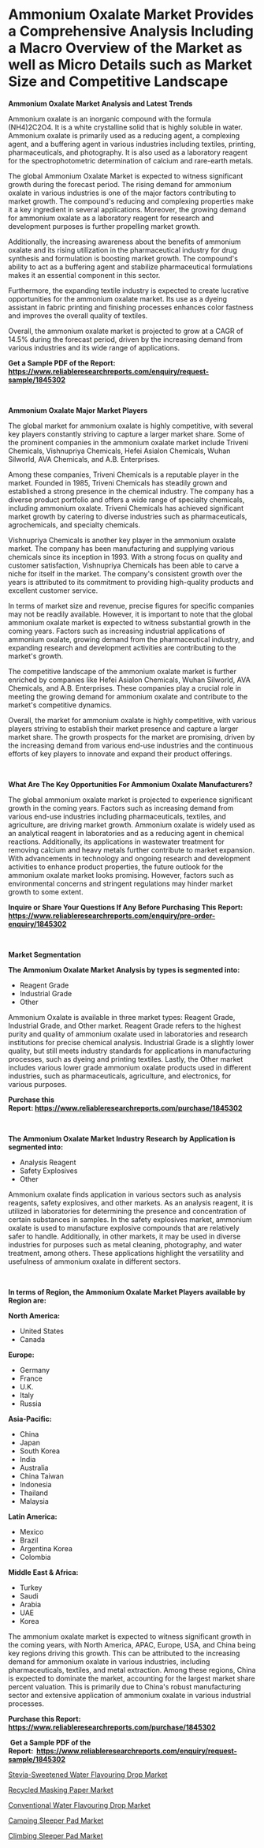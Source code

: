 <p><h1>Ammonium Oxalate Market Provides a Comprehensive Analysis Including a Macro Overview of the Market as well as Micro Details such as Market Size and Competitive Landscape</h1></p><p><strong>Ammonium Oxalate Market Analysis and Latest Trends</strong></p>
<p><p>Ammonium oxalate is an inorganic compound with the formula (NH4)2C2O4. It is a white crystalline solid that is highly soluble in water. Ammonium oxalate is primarily used as a reducing agent, a complexing agent, and a buffering agent in various industries including textiles, printing, pharmaceuticals, and photography. It is also used as a laboratory reagent for the spectrophotometric determination of calcium and rare-earth metals.</p><p>The global Ammonium Oxalate Market is expected to witness significant growth during the forecast period. The rising demand for ammonium oxalate in various industries is one of the major factors contributing to market growth. The compound's reducing and complexing properties make it a key ingredient in several applications. Moreover, the growing demand for ammonium oxalate as a laboratory reagent for research and development purposes is further propelling market growth.</p><p>Additionally, the increasing awareness about the benefits of ammonium oxalate and its rising utilization in the pharmaceutical industry for drug synthesis and formulation is boosting market growth. The compound's ability to act as a buffering agent and stabilize pharmaceutical formulations makes it an essential component in this sector.</p><p>Furthermore, the expanding textile industry is expected to create lucrative opportunities for the ammonium oxalate market. Its use as a dyeing assistant in fabric printing and finishing processes enhances color fastness and improves the overall quality of textiles.</p><p>Overall, the ammonium oxalate market is projected to grow at a CAGR of 14.5% during the forecast period, driven by the increasing demand from various industries and its wide range of applications.</p></p>
<p><strong>Get a Sample PDF of the Report:&nbsp; <a href="https://www.reliableresearchreports.com/enquiry/request-sample/1845302">https://www.reliableresearchreports.com/enquiry/request-sample/1845302</a></strong></p>
<p>&nbsp;</p>
<p><strong>Ammonium Oxalate Major Market Players</strong></p>
<p><p>The global market for ammonium oxalate is highly competitive, with several key players constantly striving to capture a larger market share. Some of the prominent companies in the ammonium oxalate market include Triveni Chemicals, Vishnupriya Chemicals, Hefei Asialon Chemicals, Wuhan Silworld, AVA Chemicals, and A.B. Enterprises.</p><p>Among these companies, Triveni Chemicals is a reputable player in the market. Founded in 1985, Triveni Chemicals has steadily grown and established a strong presence in the chemical industry. The company has a diverse product portfolio and offers a wide range of specialty chemicals, including ammonium oxalate. Triveni Chemicals has achieved significant market growth by catering to diverse industries such as pharmaceuticals, agrochemicals, and specialty chemicals.</p><p>Vishnupriya Chemicals is another key player in the ammonium oxalate market. The company has been manufacturing and supplying various chemicals since its inception in 1993. With a strong focus on quality and customer satisfaction, Vishnupriya Chemicals has been able to carve a niche for itself in the market. The company's consistent growth over the years is attributed to its commitment to providing high-quality products and excellent customer service.</p><p>In terms of market size and revenue, precise figures for specific companies may not be readily available. However, it is important to note that the global ammonium oxalate market is expected to witness substantial growth in the coming years. Factors such as increasing industrial applications of ammonium oxalate, growing demand from the pharmaceutical industry, and expanding research and development activities are contributing to the market's growth.</p><p>The competitive landscape of the ammonium oxalate market is further enriched by companies like Hefei Asialon Chemicals, Wuhan Silworld, AVA Chemicals, and A.B. Enterprises. These companies play a crucial role in meeting the growing demand for ammonium oxalate and contribute to the market's competitive dynamics.</p><p>Overall, the market for ammonium oxalate is highly competitive, with various players striving to establish their market presence and capture a larger market share. The growth prospects for the market are promising, driven by the increasing demand from various end-use industries and the continuous efforts of key players to innovate and expand their product offerings.</p></p>
<p>&nbsp;</p>
<p><strong>What Are The Key Opportunities For Ammonium Oxalate Manufacturers?</strong></p>
<p><p>The global ammonium oxalate market is projected to experience significant growth in the coming years. Factors such as increasing demand from various end-use industries including pharmaceuticals, textiles, and agriculture, are driving market growth. Ammonium oxalate is widely used as an analytical reagent in laboratories and as a reducing agent in chemical reactions. Additionally, its applications in wastewater treatment for removing calcium and heavy metals further contribute to market expansion. With advancements in technology and ongoing research and development activities to enhance product properties, the future outlook for the ammonium oxalate market looks promising. However, factors such as environmental concerns and stringent regulations may hinder market growth to some extent.</p></p>
<p><strong>Inquire or Share Your Questions If Any Before Purchasing This Report: <a href="https://www.reliableresearchreports.com/enquiry/pre-order-enquiry/1845302">https://www.reliableresearchreports.com/enquiry/pre-order-enquiry/1845302</a></strong></p>
<p>&nbsp;</p>
<p><strong>Market Segmentation</strong></p>
<p><strong>The Ammonium Oxalate Market Analysis by types is segmented into:</strong></p>
<p><ul><li>Reagent Grade</li><li>Industrial Grade</li><li>Other</li></ul></p>
<p><p>Ammonium Oxalate is available in three market types: Reagent Grade, Industrial Grade, and Other market. Reagent Grade refers to the highest purity and quality of ammonium oxalate used in laboratories and research institutions for precise chemical analysis. Industrial Grade is a slightly lower quality, but still meets industry standards for applications in manufacturing processes, such as dyeing and printing textiles. Lastly, the Other market includes various lower grade ammonium oxalate products used in different industries, such as pharmaceuticals, agriculture, and electronics, for various purposes.</p></p>
<p><strong>Purchase this Report:&nbsp;<a href="https://www.reliableresearchreports.com/purchase/1845302">https://www.reliableresearchreports.com/purchase/1845302</a></strong></p>
<p>&nbsp;</p>
<p><strong>The Ammonium Oxalate Market Industry Research by Application is segmented into:</strong></p>
<p><ul><li>Analysis Reagent</li><li>Safety Explosives</li><li>Other</li></ul></p>
<p><p>Ammonium oxalate finds application in various sectors such as analysis reagents, safety explosives, and other markets. As an analysis reagent, it is utilized in laboratories for determining the presence and concentration of certain substances in samples. In the safety explosives market, ammonium oxalate is used to manufacture explosive compounds that are relatively safer to handle. Additionally, in other markets, it may be used in diverse industries for purposes such as metal cleaning, photography, and water treatment, among others. These applications highlight the versatility and usefulness of ammonium oxalate in different sectors.</p></p>
<p>&nbsp;</p>
<p><strong>In terms of Region, the Ammonium Oxalate Market Players available by Region are:</strong></p>
<p>
    <p> <strong> North America: </strong>
        <ul>
            <li>United States</li>
            <li>Canada</li>
        </ul>
        </p> 
    <p> <strong> Europe: </strong>
        <ul>
            <li>Germany</li>
            <li>France</li>
            <li>U.K.</li>
            <li>Italy</li>
            <li>Russia</li>
        </ul>
        </p> 
    <p> <strong> Asia-Pacific: </strong>
        <ul>
            <li>China</li>
            <li>Japan</li>
            <li>South Korea</li>
            <li>India</li>
            <li>Australia</li>
            <li>China Taiwan</li>
            <li>Indonesia</li>
            <li>Thailand</li>
            <li>Malaysia</li>
        </ul>
        </p> 
    <p> <strong> Latin America: </strong>
        <ul>
            <li>Mexico</li>
            <li>Brazil</li>
            <li>Argentina Korea</li>
            <li>Colombia</li>
        </ul>
        </p> 
    <p> <strong> Middle East & Africa: </strong>
        <ul>
            <li>Turkey</li>
            <li>Saudi</li>
            <li>Arabia</li>
            <li>UAE</li>
            <li>Korea</li>
        </ul>
    </p>
    </p>
<p><p>The ammonium oxalate market is expected to witness significant growth in the coming years, with North America, APAC, Europe, USA, and China being key regions driving this growth. This can be attributed to the increasing demand for ammonium oxalate in various industries, including pharmaceuticals, textiles, and metal extraction. Among these regions, China is expected to dominate the market, accounting for the largest market share percent valuation. This is primarily due to China's robust manufacturing sector and extensive application of ammonium oxalate in various industrial processes.</p></p>
<p><strong>Purchase this Report: <a href="https://www.reliableresearchreports.com/purchase/1845302">https://www.reliableresearchreports.com/purchase/1845302</a></strong></p>
<p>&nbsp;<strong>Get a Sample PDF of the Report:&nbsp;&nbsp;<a href="https://www.reliableresearchreports.com/enquiry/request-sample/1845302">https://www.reliableresearchreports.com/enquiry/request-sample/1845302</a></strong></p>
<p><strong></strong></p>
<p><p><a href="https://medium.com/@angelageorge32/stevia-sweetened-water-flavouring-drop-market-research-report-its-history-and-forecast-2023-to-82e2cd77d939">Stevia-Sweetened Water Flavouring Drop Market</a></p><p><a href="https://medium.com/@marcoslemke2023/recycled-masking-paper-market-insights-into-market-cagr-market-trends-and-growth-strategies-a13d58b82f36">Recycled Masking Paper Market</a></p><p><a href="https://medium.com/@patriciaday39/conventional-water-flavouring-drop-market-share-evolution-and-market-growth-trends-2023-2030-2c7f63518d5d">Conventional Water Flavouring Drop Market</a></p><p><a href="https://medium.com/@wilmaheaney/camping-sleeper-pad-market-competitive-analysis-market-trends-and-forecast-to-2030-b900b78b0c50">Camping Sleeper Pad Market</a></p><p><a href="https://medium.com/@daishawolff/climbing-sleeper-pad-market-comprehensive-assessment-by-type-application-and-geography-0c259a188861">Climbing Sleeper Pad Market</a></p></p>